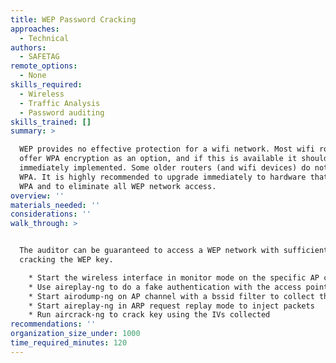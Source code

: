 ```yaml
---
title: WEP Password Cracking
approaches:
  - Technical
authors:
  - SAFETAG
remote_options:
  - None
skills_required:
  - Wireless
  - Traffic Analysis
  - Password auditing
skills_trained: []
summary: >

  WEP provides no effective protection for a wifi network. Most wifi routers
  offer WPA encryption as an option, and if this is available it should be
  immediately implemented. Some older routers (and wifi devices) do not support
  WPA. It is highly recommended to upgrade immediately to hardware that supports
  WPA and to eliminate all WEP network access.
overview: ''
materials_needed: ''
considerations: ''
walk_through: >


  The auditor can be guaranteed to access a WEP network with sufficient time by
  cracking the WEP key.

    * Start the wireless interface in monitor mode on the specific AP channel
    * Use aireplay-ng to do a fake authentication with the access point
    * Start airodump-ng on AP channel with a bssid filter to collect the new unique IVs
    * Start aireplay-ng in ARP request replay mode to inject packets
    * Run aircrack-ng to crack key using the IVs collected
recommendations: ''
organization_size_under: 1000
time_required_minutes: 120
---
```


